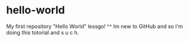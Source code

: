 # hello-world
My first repository "Hello World" lessgo! ^^
Im new to GitHub and so i'm doing this totorial and s u c h. 
